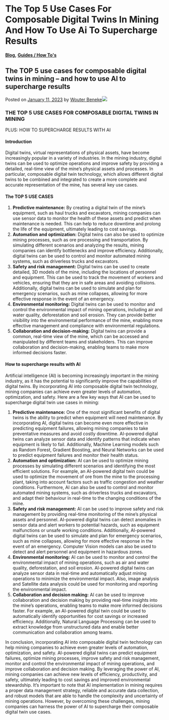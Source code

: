 # The Top 5 Use Cases For Composable Digital Twins In Mining And How To Use Ai To Supercharge Results

[**Blog**](https://xmpro.com/category/blog/)**,** [**Guides / How To's**](https://xmpro.com/category/blog/guides-how-tos/)

## The TOP 5 use cases for composable digital twins in mining – and how to use AI to supercharge results

Posted on [January 11, 2023](https://xmpro.com/the-top-5-use-cases-for-composable-digital-twins-in-mining-and-how-to-use-ai-to-supercharge-results/) by [Wouter Beneke](https://xmpro.com/author/wbeneke/)![](https://xmpro.com/wp-content/uploads/2023/01/The-Top-5-Use-Cases-For-Composable-Digital-Twins-In-Mining-1024x596.jpg)

### THE TOP 5 USE CASES FOR COMPOSABLE DIGITAL TWINS IN MINING&#x20;

PLUS: HOW TO SUPERCHARGE RESULTS WITH AI

#### Introduction

Digital twins, virtual representations of physical assets, have become increasingly popular in a variety of industries. In the mining industry, digital twins can be used to optimize operations and improve safety by providing a detailed, real-time view of the mine’s physical assets and processes. In particular, composable digital twin technology, which allows different digital twins to be combined and integrated to create a more complete and accurate representation of the mine, has several key use cases.

#### The TOP 5 USE CASES

1. **Predictive maintenance:** By creating a digital twin of the mine’s equipment, such as haul trucks and excavators, mining companies can use sensor data to monitor the health of these assets and predict when maintenance is needed. This can help to reduce downtime and prolong the life of the equipment, ultimately leading to cost savings.
2. **Automation and optimization:** Digital twins can also be used to optimize mining processes, such as ore processing and transportation. By simulating different scenarios and analyzing the results, mining companies can identify bottlenecks and improve efficiency. Additionally, digital twins can be used to control and monitor automated mining systems, such as driverless trucks and excavators.
3. **Safety and risk management:** Digital twins can be used to create detailed, 3D models of the mine, including the locations of personnel and equipment. This can be used to track the movement of workers and vehicles, ensuring that they are in safe areas and avoiding collisions. Additionally, digital twins can be used to simulate and plan for emergency scenarios, such as mine collapses, allowing for more effective response in the event of an emergency.
4. **Environmental monitoring:** Digital twins can be used to monitor and control the environmental impact of mining operations, including air and water quality, deforestation and soil erosion. They can provide better visibility into the environmental performance of the mine, enabling more effective management and compliance with environmental regulations.
5. **Collaboration and decision-making:** Digital twins can provide a common, real-time view of the mine, which can be accessed and manipulated by different teams and stakeholders. This can improve collaboration and decision-making, enabling teams to make more informed decisions faster.

&#x20;

#### How to supercharge results with AI

Artificial intelligence (AI) is becoming increasingly important in the mining industry, as it has the potential to significantly improve the capabilities of digital twins. By incorporating AI into composable digital twin technology, mining companies can achieve even greater levels of automation, optimization, and safety. Here are a few key ways that AI can be used to supercharge digital twin use cases in mining:

1. **Predictive maintenance:** One of the most significant benefits of digital twins is the ability to predict when equipment will need maintenance. By incorporating AI, digital twins can become even more effective in predicting equipment failures, allowing mining companies to take preventative measures and avoid costly downtime. AI-powered digital twins can analyze sensor data and identify patterns that indicate when equipment is likely to fail. Additionally, Machine Learning models such as Random Forest, Gradient Boosting, and Neural Networks can be used to predict equipment failures and monitor their health status.
2. **Automation and optimization:** AI can be used to optimize mining processes by simulating different scenarios and identifying the most efficient solutions. For example, an AI-powered digital twin could be used to optimize the movement of ore from the mine to the processing plant, taking into account factors such as traffic congestion and weather conditions. Furthermore, AI can also be used to control and monitor automated mining systems, such as driverless trucks and excavators, and adapt their behaviour in real-time to the changing conditions of the mine.
3. **Safety and risk management:** AI can be used to improve safety and risk management by providing real-time monitoring of the mine’s physical assets and personnel. AI-powered digital twins can detect anomalies in sensor data and alert workers to potential hazards, such as equipment malfunctions or unsafe working conditions. Additionally, AI-powered digital twins can be used to simulate and plan for emergency scenarios, such as mine collapses, allowing for more effective response in the event of an emergency. Computer Vision models can also be used to detect and alert personnel and equipment in hazardous zones.
4. **Environmental monitoring:** AI can be used to monitor and control the environmental impact of mining operations, such as air and water quality, deforestation, and soil erosion. AI-powered digital twins can analyze sensor data in real-time and automatically adjust mining operations to minimize the environmental impact. Also, image analysis and Satellite data analysis could be used for monitoring and reporting the environmental impact.
5. **Collaboration and decision making:** AI can be used to improve collaboration and decision making by providing real-time insights into the mine’s operations, enabling teams to make more informed decisions faster. For example, an AI-powered digital twin could be used to automatically identify opportunities for cost savings or increased efficiency. Additionally, Natural Language Processing can be used to extract knowledge from unstructured data and enable better communication and collaboration among teams.

In conclusion, incorporating AI into composable digital twin technology can help mining companies to achieve even greater levels of automation, optimization, and safety. AI-powered digital twins can predict equipment failures, optimize mining processes, improve safety and risk management, monitor and control the environmental impact of mining operations, and improve collaboration and decision making. By leveraging the power of AI, mining companies can achieve new levels of efficiency, productivity, and safety, ultimately leading to cost savings and improved environmental stewardship. It’s important to note that AI implementation in mining requires a proper data management strategy, reliable and accurate data collection, and robust models that are able to handle the complexity and uncertainty of mining operations. However, by overcoming these challenges, mining companies can harness the power of AI to supercharge their composable digital twin use cases.

